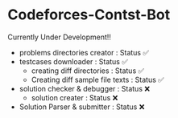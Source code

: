 # Codeforces-Contst-Bot

Currently Under Development!!

- problems directories creator         : Status ✅
- testcases downloader                 : Status ✅
    - creating diff directories        : Status ✅
    - Creating diff sample file texts  : Status ✅
- solution checker & debugger          : Status ❌
    - solution creater                 : Status ❌
- Solution Parser & submitter          : Status ❌
